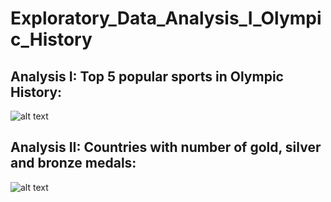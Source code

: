 # Exploratory_Data_Analysis_I_Olympic_History

## Analysis I: Top 5 popular sports in Olympic History:
![alt text](https://raw.githubusercontent.com/karankharecha/Exploratory_Data_Analysis_I_Olympic_History/master/plots/top_sports.png)

## Analysis II: Countries with number of gold, silver and bronze medals:
![alt text](https://raw.githubusercontent.com/karankharecha/Exploratory_Data_Analysis_I_Olympic_History/master/plots/country_medals.png)
